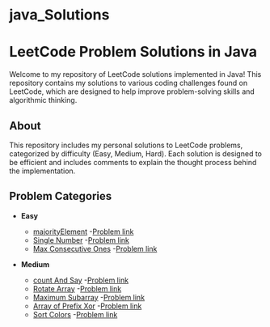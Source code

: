 # java_Solutions
# LeetCode Problem Solutions in Java

Welcome to my repository of LeetCode solutions implemented in Java! This repository contains my solutions to various coding challenges found on LeetCode, which are designed to help improve problem-solving skills and algorithmic thinking.

## About

This repository includes my personal solutions to LeetCode problems, categorized by difficulty (Easy, Medium, Hard). Each solution is designed to be efficient and includes comments to explain the thought process behind the implementation.

## Problem Categories

- **Easy**
  - [majorityElement](https://github.com/sundarbhainsora/java_Solutions/blob/main/leetcode/easy/MajorityElement.java)
   -[Problem link](https://leetcode.com/problems/majority-element/description/)
  - [Single Number](https://github.com/sundarbhainsora/java_Solutions/blob/main/leetcode/easy/Single%20Number)
    -[Problem link](https://leetcode.com/problems/single-number/description/)
  - [Max Consecutive Ones](https://github.com/sundarbhainsora/java_Solutions/blob/main/leetcode/easy/MaxConsecutiveOnes.java)
    -[Problem link](https://leetcode.com/problems/max-consecutive-ones/)
  

- **Medium**
  - [count And Say](https://github.com/sundarbhainsora/java_Solutions/blob/main/leetcode/medium/CountAndSay.java) 
    -[Problem link](https://leetcode.com/problems/count-and-say/)
  - [Rotate Array](https://github.com/sundarbhainsora/java_Solutions/blob/main/leetcode/medium/RotateArray.java)
    -[Problem link](https://leetcode.com/problems/rotate-array/)
  - [Maximum Subarray](https://github.com/sundarbhainsora/java_Solutions/blob/main/leetcode/medium/MaximumSubarray.java)
    -[Problem link](https://leetcode.com/problems/maximum-subarray/)
  - [Array of Prefix Xor](https://github.com/sundarbhainsora/java_Solutions/blob/main/leetcode/medium/ArrayOfPrefixXor.java)
    -[Problem link](https://leetcode.com/problems/find-the-original-array-of-prefix-xor/description/)
  - [Sort Colors](https://github.com/sundarbhainsora/java_Solutions/blob/main/leetcode/medium/SortColors.java)
    -[Problem link](https://leetcode.com/problems/sort-colors/description/)


